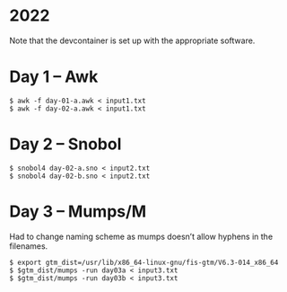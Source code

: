 # 2022

Note that the devcontainer is set up with the appropriate software.

# Day 1 – Awk

```console
$ awk -f day-01-a.awk < input1.txt
$ awk -f day-02-a.awk < input1.txt
```

# Day 2 – Snobol

```console	
$ snobol4 day-02-a.sno < input2.txt
$ snobol4 day-02-b.sno < input2.txt
```

# Day 3 – Mumps/M

Had to change naming scheme as mumps doesn’t allow hyphens in the filenames.

```console
$ export gtm_dist=/usr/lib/x86_64-linux-gnu/fis-gtm/V6.3-014_x86_64
$ $gtm_dist/mumps -run day03a < input3.txt
$ $gtm_dist/mumps -run day03b < input3.txt
```
